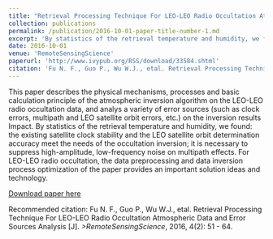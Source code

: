 ```yaml
---
title: "Retrieval Processing Technique For LEO-LEO Radio Occultation Atmospheric Data and Error Sources Analysis"
collection: publications
permalink: /publication/2016-10-01-paper-title-number-1.md
excerpt: 'By statistics of the retrieval temperature and humidity, we found: the existing satellite clock stability and the LEO satellite orbit determination accuracy meet the needs of the occultation inversion.'
date: 2016-10-01
venue: 'RemoteSensingScience'
paperurl: 'http://www.ivypub.org/RSS/download/33584.shtml'
citation: 'Fu N. F., Guo P., Wu W.J., etal. Retrieval Processing Technique For LEO-LEO Radio Occultation Atmospheric Data and Error Sources Analysis [J]. <i>RemoteSensingScience</i>, 2016, 4(2): 51 - 64.'
---
```

This paper describes the physical mechanisms, processes and basic calculation principle of the atmospheric inversion algorithm on the LEO-LEO radio occultation data, and analys a variety of error sources (such as clock errors, multipath and LEO satellite orbit errors, etc.) on the inversion results Impact. By statistics of the retrieval temperature and humidity, we found: the existing satellite clock stability and the LEO satellite orbit determination accuracy meet the needs of the occultation inversion; it is necessary to suppress high-amplitude, low-frequency noise on multipath effects. For LEO-LEO radio occultation, the data preprocessing and data inversion process optimization of the paper provides an important solution ideas and technology.

[Download paper here](http://www.ivypub.org/RSS/download/33584.shtml)

Recommended citation: Fu N. F., Guo P., Wu W.J., etal. Retrieval Processing Technique For LEO-LEO Radio Occultation Atmospheric Data and Error Sources Analysis [J]. <i>>RemoteSensingScience</i>, 2016, 4(2): 51 - 64.
